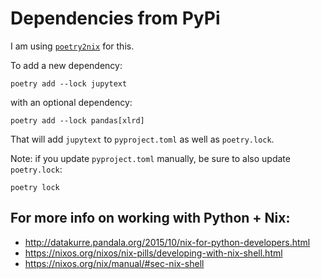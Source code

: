 # Dependencies from PyPi

I am using [`poetry2nix`](https://github.com/nix-community/poetry2nix) for this.

To add a new dependency:

```
poetry add --lock jupytext
```

with an optional dependency:

```
poetry add --lock pandas[xlrd]
```

That will add `jupytext` to `pyproject.toml` as well as `poetry.lock`.

Note: if you update `pyproject.toml` manually, be sure to also update `poetry.lock`:

```
poetry lock
```

## For more info on working with Python + Nix:

- http://datakurre.pandala.org/2015/10/nix-for-python-developers.html
- https://nixos.org/nixos/nix-pills/developing-with-nix-shell.html
- https://nixos.org/nix/manual/#sec-nix-shell
